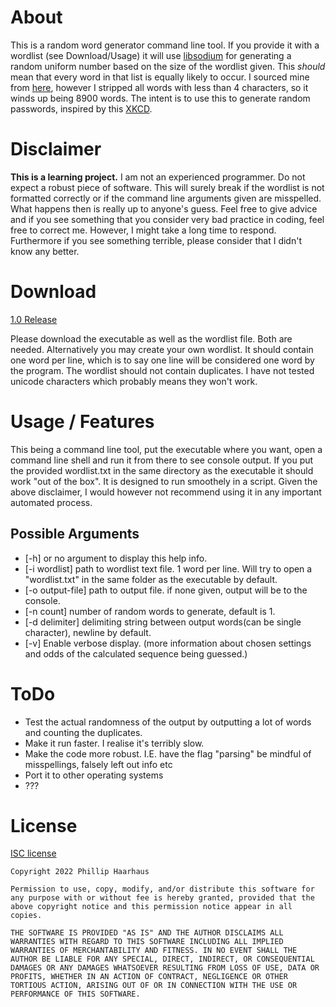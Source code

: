 # About

This is a random word generator command line tool. If you provide it with a wordlist (see Download/Usage) it will use [libsodium](https://github.com/jedisct1/libsodium) for generating a random uniform number based on the size of the wordlist given. This *should* mean that every word in that list is equally likely to occur. I sourced mine from [here](https://www.mit.edu/~ecprice/wordlist.10000), however I stripped all words with less than 4 characters, so it winds up being 8900 words. The intent is to use this to generate random passwords, inspired by this [XKCD](https://xkcd.com/936/).

# Disclaimer

**This is a learning project.** I am not an experienced programmer. Do not expect a robust piece of software. This will surely break if the wordlist is not formatted correctly or if the command line arguments given are misspelled. What happens then is really up to anyone's guess. Feel free to give advice and if you see something that you consider very bad practice in coding, feel free to correct me. However, I might take a long time to respond. Furthermore if you see something terrible, please consider that I didn't know any better.

# Download 

[1.0 Release](https://github.com/RandomHarun/randomwordgencmd/releases/tag/v1.0)

Please download the executable as well as the wordlist file. Both are needed. Alternatively you may create your own wordlist. It should contain one word per line, which is to say one line will be considered one word by the program. The wordlist should not contain duplicates. I have not tested unicode characters which probably means they won't work.

# Usage / Features

This being a command line tool, put the executable where you want, open a command line shell and run it from there to see console output. If you put the provided wordlist.txt in the same directory as the executable it should work "out of the box". It is designed to run smoothely in a script. Given the above disclaimer, I would however not recommend using it in any important automated process.

## Possible Arguments

-  [-h] or no argument to display this help info.
-  [-i wordlist] path to wordlist text file. 1 word per line. Will try to open a "wordlist.txt" in the same folder as the executable by default.
-  [-o output-file] path to output file. if none given, output will be to the console.
-  [-n count] number of random words to generate, default is 1.
-  [-d delimiter] delimiting string between output words(can be single character), newline by default.
-  [-v] Enable verbose display. (more information about chosen settings and odds of the calculated sequence being guessed.)

# ToDo
-  Test the actual randomness of the output by outputting a lot of words and counting the duplicates.
-  Make it run faster. I realise it's terribly slow.
-  Make the code more robust. I.E. have the flag "parsing" be mindful of misspellings, falsely left out info etc
-  Port it to other operating systems
-  ???

# License

[ISC license](https://en.wikipedia.org/wiki/ISC_license)

```
Copyright 2022 Phillip Haarhaus

Permission to use, copy, modify, and/or distribute this software for any purpose with or without fee is hereby granted, provided that the above copyright notice and this permission notice appear in all copies.

THE SOFTWARE IS PROVIDED "AS IS" AND THE AUTHOR DISCLAIMS ALL WARRANTIES WITH REGARD TO THIS SOFTWARE INCLUDING ALL IMPLIED WARRANTIES OF MERCHANTABILITY AND FITNESS. IN NO EVENT SHALL THE AUTHOR BE LIABLE FOR ANY SPECIAL, DIRECT, INDIRECT, OR CONSEQUENTIAL DAMAGES OR ANY DAMAGES WHATSOEVER RESULTING FROM LOSS OF USE, DATA OR PROFITS, WHETHER IN AN ACTION OF CONTRACT, NEGLIGENCE OR OTHER TORTIOUS ACTION, ARISING OUT OF OR IN CONNECTION WITH THE USE OR PERFORMANCE OF THIS SOFTWARE.
```
